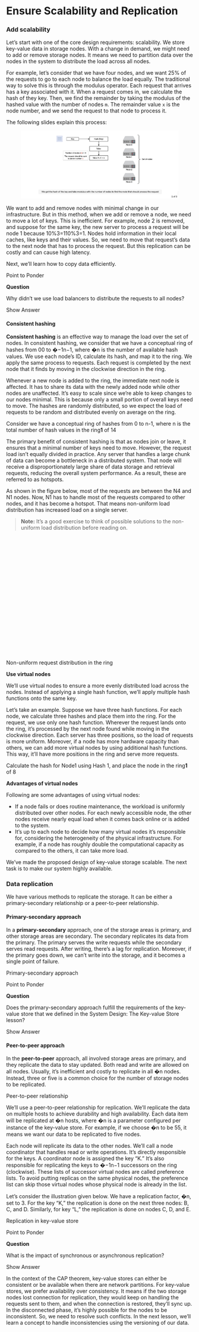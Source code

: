 # Ensure Scalability and Replication

### Add scalability <a href="#add-scalability" id="add-scalability"></a>

Let’s start with one of the core design requirements: scalability. We store key-value data in storage nodes. With a change in demand, we might need to add or remove storage nodes. It means we need to partition data over the nodes in the system to distribute the load across all nodes.

For example, let’s consider that we have four nodes, and we want 25% of the requests to go to each node to balance the load equally. The traditional way to solve this is through the modulus operator. Each request that arrives has a key associated with it. When a request comes in, we calculate the hash of they key. Then, we find the remainder by taking the modulus of the hashed value with the number of nodes `m`. The remainder value `x` is the node number, and we send the request to that node to process it.

The following slides explain this process:

<figure><img src="../.gitbook/assets/Screenshot 2023-08-21 at 5.00.18 AM.png" alt=""><figcaption></figcaption></figure>

We want to add and remove nodes with minimal change in our infrastructure. But in this method, when we add or remove a node, we need to move a lot of keys. This is inefficient. For example, node 2 is removed, and suppose for the same key, the new server to process a request will be node 1 because 10%3=110%3=1. Nodes hold information in their local caches, like keys and their values. So, we need to move that request’s data to the next node that has to process the request. But this replication can be costly and can cause high latency.

Next, we’ll learn how to copy data efficiently.

Point to Ponder

**Question**

Why didn’t we use load balancers to distribute the requests to all nodes?

Show Answer

#### Consistent hashing <a href="#consistent-hashing" id="consistent-hashing"></a>

**Consistent hashing** is an effective way to manage the load over the set of nodes. In consistent hashing, we consider that we have a conceptual ring of hashes from 00 to �−1n−1, where �n is the number of available hash values. We use each node’s ID, calculate its hash, and map it to the ring. We apply the same process to requests. Each request is completed by the next node that it finds by moving in the clockwise direction in the ring.

Whenever a new node is added to the ring, the immediate next node is affected. It has to share its data with the newly added node while other nodes are unaffected. It’s easy to scale since we’re able to keep changes to our nodes minimal. This is because only a small portion of overall keys need to move. The hashes are randomly distributed, so we expect the load of requests to be random and distributed evenly on average on the ring.

Consider we have a conceptual ring of hashes from 0 to n-1, where n is the total number of hash values in the ring**1** of 14

The primary benefit of consistent hashing is that as nodes join or leave, it ensures that a minimal number of keys need to move. However, the request load isn’t equally divided in practice. Any server that handles a large chunk of data can become a bottleneck in a distributed system. That node will receive a disproportionately large share of data storage and retrieval requests, reducing the overall system performance. As a result, these are referred to as hotspots.

As shown in the figure below, most of the requests are between the N4 and N1 nodes. Now, N1 has to handle most of the requests compared to other nodes, and it has become a hotspot. That means non-uniform load distribution has increased load on a single server.

> **Note:** It’s a good exercise to think of possible solutions to the non-uniform load distribution before reading on.

![](data:image/svg+xml;base64,PHN2ZyB3aWR0aD0iNTg1IiBoZWlnaHQ9IjM4MSIgeG1sbnM9Imh0dHA6Ly93d3cudzMub3JnLzIwMDAvc3ZnIiB2ZXJzaW9uPSIxLjEiLz4=)Non-uniform request distribution in the ring

**Use virtual nodes**

We’ll use virtual nodes to ensure a more evenly distributed load across the nodes. Instead of applying a single hash function, we’ll apply multiple hash functions onto the same key.

Let’s take an example. Suppose we have three hash functions. For each node, we calculate three hashes and place them into the ring. For the request, we use only one hash function. Wherever the request lands onto the ring, it’s processed by the next node found while moving in the clockwise direction. Each server has three positions, so the load of requests is more uniform. Moreover, if a node has more hardware capacity than others, we can add more virtual nodes by using additional hash functions. This way, it’ll have more positions in the ring and serve more requests.

Calculate the hash for Node1 using Hash 1, and place the node in the ring**1** of 8

**Advantages of virtual nodes**

Following are some advantages of using virtual nodes:

* If a node fails or does routine maintenance, the workload is uniformly distributed over other nodes. For each newly accessible node, the other nodes receive nearly equal load when it comes back online or is added to the system.
* It’s up to each node to decide how many virtual nodes it’s responsible for, considering the heterogeneity of the physical infrastructure. For example, if a node has roughly double the computational capacity as compared to the others, it can take more load.

We’ve made the proposed design of key-value storage scalable. The next task is to make our system highly available.

### Data replication <a href="#data-replication" id="data-replication"></a>

We have various methods to replicate the storage. It can be either a primary-secondary relationship or a peer-to-peer relationship.

#### Primary-secondary approach <a href="#primary-secondary-approach" id="primary-secondary-approach"></a>

In a **primary-secondary** approach, one of the storage areas is primary, and other storage areas are secondary. The secondary replicates its data from the primary. The primary serves the write requests while the secondary serves read requests. After writing, there’s a lag for replication. Moreover, if the primary goes down, we can’t write into the storage, and it becomes a single point of failure.

Primary-secondary approach

Point to Ponder

**Question**

Does the primary-secondary approach fulfill the requirements of the key-value store that we defined in the System Design: The Key-value Store lesson?

Show Answer

#### Peer-to-peer approach <a href="#peer-to-peer-approach" id="peer-to-peer-approach"></a>

In the **peer-to-peer** approach, all involved storage areas are primary, and they replicate the data to stay updated. Both read and write are allowed on all nodes. Usually, it’s inefficient and costly to replicate in all �n nodes. Instead, three or five is a common choice for the number of storage nodes to be replicated.

Peer-to-peer relationship

We’ll use a peer-to-peer relationship for replication. We’ll replicate the data on multiple hosts to achieve durability and high availability. Each data item will be replicated at �n hosts, where �n is a parameter configured per instance of the key-value store. For example, if we choose �n to be 55, it means we want our data to be replicated to five nodes.

Each node will replicate its data to the other nodes. We’ll call a node coordinator that handles read or write operations. It’s directly responsible for the keys. A coordinator node is assigned the key “K.” It’s also responsible for replicating the keys to �−1n−1 successors on the ring (clockwise). These lists of successor virtual nodes are called preference lists. To avoid putting replicas on the same physical nodes, the preference list can skip those virtual nodes whose physical node is already in the list.

Let’s consider the illustration given below. We have a replication factor, �n, set to 3. For the key “K,” the replication is done on the next three nodes: B, C, and D. Similarly, for key “L,” the replication is done on nodes C, D, and E.

Replication in key-value store

Point to Ponder

**Question**

What is the impact of synchronous or asynchronous replication?

Show Answer

In the context of the CAP theorem, key-value stores can either be consistent or be available when there are network partitions. For key-value stores, we prefer availability over consistency. It means if the two storage nodes lost connection for replication, they would keep on handling the requests sent to them, and when the connection is restored, they’ll sync up. In the disconnected phase, it’s highly possible for the nodes to be inconsistent. So, we need to resolve such conflicts. In the next lesson, we’ll learn a concept to handle inconsistencies using the versioning of our data.
